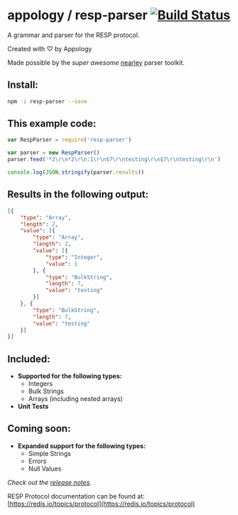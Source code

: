 # appology / resp-parser [![Build Status](https://travis-ci.org/appology/resp-parser.svg?branch=master)](https://travis-ci.org/appology/resp-parser)

A grammar and parser for the RESP protocol.

Created with ♡ by Appology

Made possible by the *super awesome* [nearley](https://nearley.js.org/) parser toolkit.

## Install:
```bash
npm -i resp-parser --save
```

## This example code:
```javascript
var RespParser = require('resp-parser')

var parser = new RespParser()
parser.feed('*2\r\n*2\r\n:1\r\n$7\r\ntesting\r\n$7\r\ntesting\r\n')

console.log(JSON.stringify(parser.results))
```

## Results in the following output:
```json
[{
    "type": "Array",
    "length": 2,
    "value": [{
        "type": "Array",
        "length": 2,
        "value": [{
            "type": "Integer",
            "value": 1
        }, {
            "type": "BulkString",
            "length": 7,
            "value": "testing"
        }]
    }, {
        "type": "BulkString",
        "length": 7,
        "value": "testing"
    }]
}]
```

## Included:
- **Supported for the following types:**
  - Integers
  - Bulk Strings
  - Arrays (including nested arrays)
- **Unit Tests**

## Coming soon:
- **Expanded support for the following types:**
  - Simple Strings
  - Errors
  - Null Values

*Check out the [release notes](RELEASE-NOTES.md).*

RESP Protocol documentation can be found at:
[https://redis.io/topics/protocol](https://redis.io/topics/protocol)
